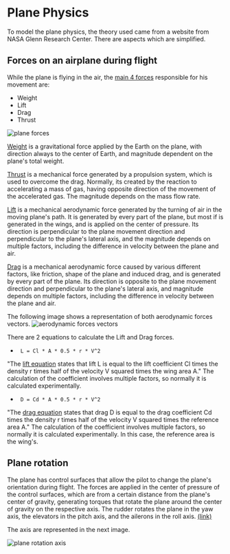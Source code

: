 # Plane Physics

To model the plane physics, the theory used came from a website from NASA Glenn Research Center. There are aspects which are simplified.

## Forces on an airplane during flight

While the plane is flying in the air, the [main 4 forces][1] responsible for his movement are:

- Weight
- Lift
- Drag
- Thrust

![plane forces][7]

[Weight][2] is a gravitational force applied by the Earth on the plane, with direction always to the center of Earth, and magnitude dependent on the plane's total weight.

[Thrust][3] is a mechanical force generated by a propulsion system, which is used to overcome the drag.
Normally, its created by the reaction to accelerating a mass of gas, having opposite direction of the movement of the accelerated gas.
The magnitude depends on the mass flow rate.

[Lift][4] is a mechanical aerodynamic force generated by the turning of air in the moving plane's path.
It is generated by every part of the plane, but most if is generated in the wings, and is applied on the center of pressure.
Its direction is perpendicular to the plane movement direction and perpendicular to the plane's lateral axis, and the magnitude depends on multiple factors, including the difference in velocity between the plane and air.

[Drag][5] is a mechanical aerodynamic force caused by various different factors, like friction, shape of the plane and induced drag, and is generated by every part of the plane.
Its direction is opposite to the plane movement direction and perpendicular to the plane's lateral axis, and magnitude depends on multiple factors, including the difference in velocity between the plane and air.

The following image shows a representation of both aerodynamic forces vectors.
![aerodynamic forces vectors][6]

There are 2 equations to calculate the Lift and Drag forces.

* ` L = Cl * A * 0.5 * r * V^2`

"The [lift equation][8] states that lift L is equal to the lift coefficient Cl times the density r times half of the velocity V squared times the wing area A."
The calculation of the coefficient involves multiple factors, so normally it is calculated experimentally.

* ` D = Cd * A * 0.5 * r * V^2`

"The [drag equation][9] states that drag D is equal to the drag coefficient Cd times the density r times half of the velocity V squared times the reference area A."
The calculation of the coefficient involves multiple factors, so normally it is calculated experimentally.
In this case, the reference area is the wing's.

## Plane rotation

The plane has control surfaces that allow the pilot to change the plane's orientation during flight.
The forces are applied in the center of pressure of the control surfaces, which are from a certain distance from the plane's center of gravity, generating torques that rotate the plane around the center of gravity on the respective axis.
The rudder rotates the plane in the yaw axis, the elevators in the pitch axis, and the ailerons in the roll axis. [(link)][10]

The axis are represented in the next image.

![plane rotation axis][11]


[1]: https://www.grc.nasa.gov/www/k-12/airplane/forces.html
[2]: https://www.grc.nasa.gov/www/k-12/airplane/weight1.html
[3]: https://www.grc.nasa.gov/www/k-12/airplane/thrust1.html
[4]: https://www.grc.nasa.gov/www/k-12/airplane/lift1.html
[5]: https://www.grc.nasa.gov/www/k-12/airplane/drag1.html
[6]: https://upload.wikimedia.org/wikipedia/commons/thumb/9/9c/Airfoil_lift_and_drag.svg/300px-Airfoil_lift_and_drag.svg.png
[7]: https://www.grc.nasa.gov/www/k-12/airplane/Images/forces.jpg
[8]: https://www.grc.nasa.gov/www/k-12/airplane/lifteq.html
[9]: https://www.grc.nasa.gov/www/k-12/airplane/drageq.html
[10]: https://www.grc.nasa.gov/www/k-12/airplane/rotations.html
[11]: https://www.grc.nasa.gov/www/k-12/airplane/Images/rotations.gif